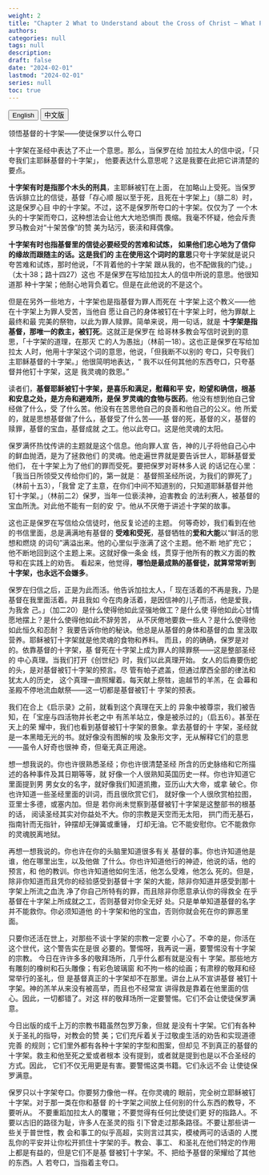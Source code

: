 ```yaml
---
weight: 2
title: "Chapter 2 What to Understand about the Cross of Christ – What Paul Gloried In"
authors: 
categories: null
tags: null
description: 
draft: false
date: "2024-02-01"
lastmod: "2024-02-01"
series: null
toc: true
---
```


<!--more-->

<!-- Tab links -->
<div class="tab">
  <button class="tablinks active" onclick="tablabel(event, 'english')">English</button>
  <button class="tablinks" onclick="tablabel(event, 'chinese')">中文版</button>
  
</div>

<!-- Tab content -->
<div id="english" class="tabcontent" style="display:block">

</div>

<div id="chinese" class="tabcontent">

领悟基督的十字架——使徒保罗以什么夸口

十字架在圣经中表达了不止一个意思。那么，当保罗在给
加拉太人的信中说，「只夸我们主耶稣基督的十字架」，
他要表达什么意思呢？这是我要在此把它讲清楚的要点。

<b>十字架有时是指那个木头的刑具</b>，主耶稣被钉在上面，
在加略山上受死。当保罗告诉腓立比的信徒，基督「存心顺
服以至于死，且死在十字架上」（腓二8）时，这是保罗心目
中的十字架。不过，这不是保罗所夸口的十字架。仅仅为了
一个木头的十字架而夸口，这种想法会让他大大地恐惧而
畏缩。我毫不怀疑，他会斥责罗马教会对“十架苦像”的赞
美为玷污，亵渎和拜偶像。

<b>十字架有时也指基督里的信徒必要经受的苦难和试炼，
如果他们忠心地为了信仰的缘故而跟随主的话。这是我们的
主在使用这个词时的意思</b><label for="" class="margin-toggle sidenote-number"></label><span class="sidenote">只夸十字架就是说只夸苦难和试炼</span>，那时他说，「不背着他的十字架
跟从我的，也不配做我的门徒。」（太十38；路十四27）这也
不是保罗在写给加拉太人的信中所说的意思。他很知道那
种十字架；他耐心地背负着它。但是在此他说的不是这个。

但是在另外一些地方，十字架也是指基督为罪人而死在
十字架上这个教义——他在十字架上为罪人受苦，当他自
愿让自己的身体被钉在十字架上时，他为罪献上最终和最
完美的祭物，以此为罪人赎罪。简单来说，用一句话，就是
<b>十字架是指基督，那唯一的救主，被钉死</b>。这就正是保罗在
给哥林多教会写信时说到的意思，「十字架的道理，在那灭
亡的人为愚拙」（林前一18）。这也正是保罗在写给加拉太
人时，他用十字架这个词的意思，他说，「但我断不以别的
夸口，只夸我们主耶稣基督的十字架。」他很简明地表达，“
我不以任何其他的东西夸口，只夸基督并他钉十字架，这是
我灵魂的救恩。”

读者们，<b>基督耶稣被钉十字架，是喜乐和满足，慰藉和平
安，盼望和确信，根基和安息之处，是方舟和避难所，是保
罗灵魂的食物与医药</b>。他没有想到他自己曾经做了什么，受
了什么苦。他没有在苦思他自己的良善和他自己的公义。他
所爱的，就是思想基督做了什么，基督受了什么苦——基
督的死，基督的义，基督的赎罪，基督的宝血，基督成就
之工。他以此夸口。这是他灵魂的太阳。

保罗满怀热忱传讲的主题就是这个信息。他向罪人宣
告，神的儿子将他自己心中的鲜血抛洒，是为了拯救他们
的灵魂。他走遍世界就是要告诉世人，耶稣基督爱他们，
在十字架上为了他们的罪而受死。要把保罗对哥林多人说
的话记在心里：「我当日所领受又传给你们的，第一就是：
基督照圣经所说，为我们的罪死了」（林前十五3），「我曾
定了主意，在你们中间不知道别的，只知道耶稣基督并他
钉十字架。」（林前二2）保罗，当年一位亵渎神，迫害教会
的法利赛人，被基督的宝血所洗。对此他不能有一刻的安
宁。他从不厌倦于讲述十字架的故事。

这也正是保罗在写信给众信徒时，他反复论述的主题。
何等奇妙，我们看到在他的书信里面，总是满满地有基督的
<b>受难和受死</b>，基督牺牲的<b>爱和大能</b>以“鲜活的思想和燃烧
的词句”满溢出来。他的心里似乎涨满了这个主题。他不断
地扩充它；他不断地回到这个主题上来。这就好像一条金
线，贯穿于他所有的教义方面的教导和在实践上的劝告。
看起来，他觉得，<b>哪怕是最成熟的基督徒，就算常常听到
十字架，也永远不会嫌多</b>。

保罗在归信之后，正是为此而活。他告诉加拉太人，「
现在活着的不再是我，乃是基督在我里面活着。并且我如
今在肉身活着，是因信神的儿子而活，他是爱我，为我舍
己。」（加二20）是什么使得他如此坚强地做工？是什么使
得他如此心甘情愿地摆上？是什么使得他如此不辞劳苦，
从不厌倦地要救一些人？是什么使得他如此恒久和忍耐？
我要告诉你他的秘诀。他总是从基督的身体和基督的血
里汲取营养。耶稣被钉十字架就是他灵魂的食物和养料。
而且，的的确确，保罗是对的。依靠基督的十字架，基
督死在十字架上成为罪人的赎罪祭——这是整部圣经的
中心真理。当我们打开《创世纪》时，我们以此真理开始。
女人的后裔要伤蛇的头，是对基督被钉十字架的预言。尽
管有帕子遮盖，但通过摩西全部的律法和犹太人的历史，
这个真理一直照耀着。每天献上祭牲，逾越节的羊羔，在
会幕和圣殿不停地流血献祭——这一切都是基督被钉十
字架的预表。

我们在合上《启示录》之前，就看到这个真理在天上的
异象中被尊崇，我们被告知，在「宝座与四活物并长老之中
有羔羊站立，像是被杀过的」（启五6）。甚至在天上的荣
耀中，我们也看到基督被钉十字架的景象。拿去基督的十
字架，圣经就是一本黑暗无光的书。就好像没有图解的埃
及象形文字，无从解释它们的意思——虽令人好奇也很神
奇，但毫无真正用途。

想一想我说的。你也许很熟悉圣经；你也许很清楚圣经
所含的历史脉络和它所描述的各种事件及其日期等等，就
好像一个人很熟知英国历史一样。你也许知道它里面提到男
男女女的名字，就好像我们知道凯撒，亚历山大大帝，或拿
破仑。你也许知道一些圣经里面的训词，而且很欣赏它们，
就好像一个人很欣赏柏拉图，亚里士多德，或塞内加。但是
若你尚未觉察到基督被钉十字架是这整部书的根基的话，
阅读圣经其实对你益处不大。你的宗教是天空而无太阳，
拱门而无基石，指南针而无指针，钟摆却无弹簧或重锤，
灯却无油。它不能安慰你。它不能救你的灵魂脱离地狱。

再想一想我说的。你也许在你的头脑里知道很多有关
基督的事。你也许知道他是谁，他在哪里出生，以及他做
了什么。你也许知道他行的神迹，他说的话，他的预言，和
他的教训。你也许知道他如何生活，他怎么受难，他怎么
死的。但是，除非你知道而且凭你的经验感受到基督十字
架的大能，除非你知道并感受到那十字架上所流之血洗
净了你自己所特有的罪，而且除非你愿意承认你的得救全
在乎基督在十字架上所成就之工，否则基督对你全无好
处。只是单单知道基督的名字并不能救你。你必须知道他
的十字架和他的宝血，否则你就会死在你的罪恶里面。

只要你还活在世上，对那些不谈十字架的宗教一定要
小心了。不幸的是，你活在这个世代，这个警告实在是很
必要的。警惕呀，我再说一遍，要警惕没有十字架的宗教。
今日在许许多多的敬拜场所，几乎什么都有就是没有十
字架。那些地方有雕刻的橡树和石头雕像；有彩色玻璃窗
和不拘一格的绘画；有肃穆的敬拜和经常举行的圣礼，但
是基督真正的十字架却不在那里。讲台上从不宣讲基督
被钉十字架。神的羔羊从来没有被高举，而且也不经常宣
讲得救是靠着在他里面的信心。因此，一切都错了。对这
样的敬拜场所一定要警惕。它们不会让使徒保罗满意。

今日出版的成千上万的宗教书籍虽然包罗万象，但就
是没有十字架。它们有各种关于圣礼的指导，对教会的赞
美；它们充斥着关于过敬虔生活的劝告和实现道德完善
的规则；它们里外都有各种十字架的字型和图案，但却见
不到真正的基督的十字架。救主和他至死之爱或者根本
没有提到，或者就是提到也是以不合圣经的方式。因此，
它们不仅无用更是有害。要警惕这类书籍。它们永远不会
让使徒保罗满意。

保罗只以十字架夸口。你要努力像他一样。在你灵魂的
眼前，完全树立耶稣被钉十字架。对于那一类在你和基督
的十字架之间放上任何别的什么东西的教导，不要听从。
不要重蹈加拉太人的覆辙；不要觉得有任何比使徒们更
好的指路人。不要以古旧的路径为耻，许多人在圣灵的指
引下曾走过那条路径。不要让那些讲一些关于普世性，教
会和事工的似乎高超，实则言过其实，模棱两可的话语的
人搅乱你的平安并让你松开抓住十字架的手。教会、事工、
和圣礼在他们特定的作用上都是有益的，但是它们不是基
督被钉十字架。不、把给予基督的荣耀给了其他的东西。人
若夸口，当指着主夸口。
</div>